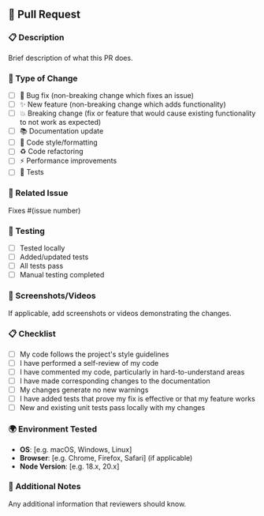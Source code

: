 ## 🚀 Pull Request

### 📋 Description

Brief description of what this PR does.

### 🎯 Type of Change

- [ ] 🐛 Bug fix (non-breaking change which fixes an issue)
- [ ] ✨ New feature (non-breaking change which adds functionality)
- [ ] 💥 Breaking change (fix or feature that would cause existing functionality to not work as expected)
- [ ] 📚 Documentation update
- [ ] 🎨 Code style/formatting
- [ ] ♻️ Code refactoring
- [ ] ⚡ Performance improvements
- [ ] 🧪 Tests

### 🔗 Related Issue

Fixes #(issue number)

### 🧪 Testing

- [ ] Tested locally
- [ ] Added/updated tests
- [ ] All tests pass
- [ ] Manual testing completed

### 📸 Screenshots/Videos

If applicable, add screenshots or videos demonstrating the changes.

### 📋 Checklist

- [ ] My code follows the project's style guidelines
- [ ] I have performed a self-review of my code
- [ ] I have commented my code, particularly in hard-to-understand areas
- [ ] I have made corresponding changes to the documentation
- [ ] My changes generate no new warnings
- [ ] I have added tests that prove my fix is effective or that my feature works
- [ ] New and existing unit tests pass locally with my changes

### 🌍 Environment Tested

- **OS**: [e.g. macOS, Windows, Linux]
- **Browser**: [e.g. Chrome, Firefox, Safari] (if applicable)
- **Node Version**: [e.g. 18.x, 20.x]

### 📝 Additional Notes

Any additional information that reviewers should know.

